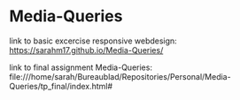 # Media-Queries

link to basic excercise responsive webdesign:
https://sarahm17.github.io/Media-Queries/

link to final assignment Media-Queries:
file:///home/sarah/Bureaublad/Repositories/Personal/Media-Queries/tp_final/index.html#
